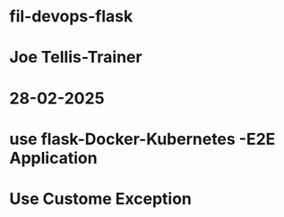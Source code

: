 # fil-devops-flask
#  Joe Tellis-Trainer
#  28-02-2025
#  use flask-Docker-Kubernetes -E2E Application
#   Use Custome Exception

